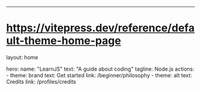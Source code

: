 ---
# https://vitepress.dev/reference/default-theme-home-page
layout: home

hero:
  name: "LearnJS"
  text: "A guide about coding"
  tagline: Node.js
  actions:
    - theme: brand
      text: Get started
      link: /beginner/philosophy
    - theme: alt
      text: Credits
      link: /profiles/credits
   


